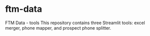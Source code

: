 # ftm-data
FTM Data - tools
This repository contains three Streamlit tools: excel merger, phone mapper, and prospect phone splitter.
